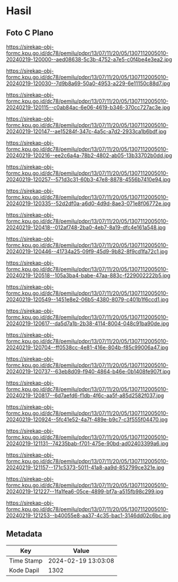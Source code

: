 # Hasil

## Foto C Plano

https://sirekap-obj-formc.kpu.go.id/dc78/pemilu/pdpr/13/07/11/20/05/1307112005010-20240219-120000--aed08638-5c3b-4752-a7e5-c0f4be4e3ea2.jpg

https://sirekap-obj-formc.kpu.go.id/dc78/pemilu/pdpr/13/07/11/20/05/1307112005010-20240219-120030--7d9b8a69-50a0-4953-a229-6e11150c88d7.jpg

https://sirekap-obj-formc.kpu.go.id/dc78/pemilu/pdpr/13/07/11/20/05/1307112005010-20240219-120115--c0ab84ac-6e06-4619-b346-370cc727ac3e.jpg

https://sirekap-obj-formc.kpu.go.id/dc78/pemilu/pdpr/13/07/11/20/05/1307112005010-20240219-120147--ae15284f-347c-4a5c-a7d2-2933ca1b6bdf.jpg

https://sirekap-obj-formc.kpu.go.id/dc78/pemilu/pdpr/13/07/11/20/05/1307112005010-20240219-120216--ee2c6a4a-78b2-4802-ab05-13b33702b0dd.jpg

https://sirekap-obj-formc.kpu.go.id/dc78/pemilu/pdpr/13/07/11/20/05/1307112005010-20240219-120257--571d3c31-60b3-47e8-8878-4556b7410e94.jpg

https://sirekap-obj-formc.kpu.go.id/dc78/pemilu/pdpr/13/07/11/20/05/1307112005010-20240219-120335--52d2df0a-a6d0-4d9d-8ae3-071e8f06772e.jpg

https://sirekap-obj-formc.kpu.go.id/dc78/pemilu/pdpr/13/07/11/20/05/1307112005010-20240219-120418--012af748-2ba0-4eb7-8a19-dfc4e161a548.jpg

https://sirekap-obj-formc.kpu.go.id/dc78/pemilu/pdpr/13/07/11/20/05/1307112005010-20240219-120446--41734a25-09f9-45d9-9b82-8f9cd1fa72c1.jpg

https://sirekap-obj-formc.kpu.go.id/dc78/pemilu/pdpr/13/07/11/20/05/1307112005010-20240219-120518--105a3ba4-babe-47aa-883c-f229002222b5.jpg

https://sirekap-obj-formc.kpu.go.id/dc78/pemilu/pdpr/13/07/11/20/05/1307112005010-20240219-120549--1451e8e2-06b5-4380-8079-c401b1f6ccd1.jpg

https://sirekap-obj-formc.kpu.go.id/dc78/pemilu/pdpr/13/07/11/20/05/1307112005010-20240219-120617--da5d7a1b-2b38-4114-8004-048c91ba90de.jpg

https://sirekap-obj-formc.kpu.go.id/dc78/pemilu/pdpr/13/07/11/20/05/1307112005010-20240219-120704--ff0538cc-4e81-416e-804b-f85c99006a47.jpg

https://sirekap-obj-formc.kpu.go.id/dc78/pemilu/pdpr/13/07/11/20/05/1307112005010-20240219-120737--63eb8d09-f940-4864-b46e-0b1408fe907f.jpg

https://sirekap-obj-formc.kpu.go.id/dc78/pemilu/pdpr/13/07/11/20/05/1307112005010-20240219-120817--6d7aefd6-f1db-4f6c-aa5f-a85d2582f037.jpg

https://sirekap-obj-formc.kpu.go.id/dc78/pemilu/pdpr/13/07/11/20/05/1307112005010-20240219-120924--5fc41e52-4a7f-489e-b9c7-c3f555f04470.jpg

https://sirekap-obj-formc.kpu.go.id/dc78/pemilu/pdpr/13/07/11/20/05/1307112005010-20240219-121131--74235bab-f701-475e-90bd-ad02403399a6.jpg

https://sirekap-obj-formc.kpu.go.id/dc78/pemilu/pdpr/13/07/11/20/05/1307112005010-20240219-121157--171c5373-5011-41a8-aa9d-852799ce321e.jpg

https://sirekap-obj-formc.kpu.go.id/dc78/pemilu/pdpr/13/07/11/20/05/1307112005010-20240219-121227--1fa1fea6-05ce-4899-bf7a-a515fb98c299.jpg

https://sirekap-obj-formc.kpu.go.id/dc78/pemilu/pdpr/13/07/11/20/05/1307112005010-20240219-121253--b40055e8-aa37-4c35-bac1-3146dd02c6bc.jpg


## Metadata

| Key        | Value               |
| ---------- | ------------------- |
| Time Stamp | 2024-02-19 13:03:08 |
| Kode Dapil | 1302                |



